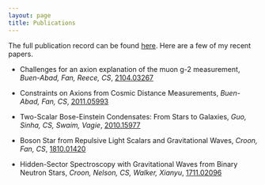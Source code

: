 ```yaml
---
layout: page
title: Publications
---
```

The full publication record can be found [here](https://inspirehep.net/authors/1325019). Here are a few of my recent papers.

- Challenges for an axion explanation of the muon g-2 measurement, _Buen-Abad, Fan, Reece, CS_, [2104.03267](https://arxiv.org/abs/2104.03267)

- Constraints on Axions from Cosmic Distance Measurements, _Buen-Abad, Fan, CS_, [2011.05993](https://arxiv.org/abs/2011.05993)

- Two-Scalar Bose-Einstein Condensates: From Stars to Galaxies, _Guo, Sinha, CS, Swaim, Vagie_, [2010.15977](https://arxiv.org/abs/2010.15977)

- Boson Star from Repulsive Light Scalars and Gravitational Waves, _Croon, Fan, CS_, [1810.01420](https://arxiv.org/abs/1810.01420)

- Hidden-Sector Spectroscopy with Gravitational Waves from Binary Neutron Stars, _Croon, Nelson, CS, Walker, Xianyu_, [1711.02096](https://arxiv.org/abs/1711.02096)
